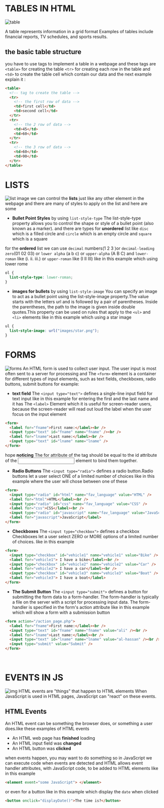 # TABLES IN HTML

![table](https://cdn.educba.com/academy/wp-content/uploads/2019/10/Create-Tables-in-HTML.png)

A table represents information in a grid format Examples of tables include financial reports, TV schedules, and sports results.

## the basic table structure

you have to use tags to implement a table in a webpage and these tags are `<table>` for creating the table `<tr>` for creating each row in the table and `<td>` to create the table cell which contain our data and the next example explain it :

```html
<table>
  <!-- tag to create the table -->
  <tr>
    <!-- the first row of data -->
    <td>first cell</td>
    <td>second cell</td>
  </tr>
  <tr>
    <!-- the 2 row of data -->
    <td>45</td>
    <td>60</td>
  </tr>
  <tr>
    <!-- the 3 row of data -->
    <td>60</td>
    <td>90</td>
  </tr>
</table>
```

# LISTS

![list image](https://data-flair.training/blogs/wp-content/uploads/sites/2/2020/07/html-lists-df.jpg)
we can control the **lists** just like any other element in the webpage and there are many of styles to apply on the list and here are some

- **Bullet Point Styles** by using `list-style-type` The list-style-type property allows you to control the shape or style of a bullet point (also known as a marker).
  and there are types for **unordered** list like `disc` which is a filled circle and `circle` which is an empty circle and `square` which is a square

for the **ordered** list we can use `decimal` numbers(1 2 3 )or `decimal-leading zero`(01 02 03) or `lower alpha` (a b c) or `upper-alpha` (A B C) and `lower-roman` like (i. ii. iii.) or `upper-roman` like (I II III) like in this example which using lower rome

```css
ol {
  list-style-type: lower-roman;
}
```

- **images for bullets** by using `list-style-image` You can specify an image to act as a bullet point using the list-style-image property.The value starts with the letters url and is followed by a pair of parentheses. Inside the parentheses, the path to the image is given inside double quotes.This property can be used on rules that apply to the `<ul>` and `<li>` elements like in this example which using a star image

```css
ul {
  list-style-image: url("images/star.png");
}
```

# FORMS

![forms](https://s3-us-west-2.amazonaws.com/staticresources123/site/other/landings/php-contact-form/contact-form.png)
An HTML form is used to collect user input. The user input is most often sent to a server for processing and The `<form>` element is a container for different types of input elements, such as text fields, checkboxes, radio buttons, submit buttons for example:

- **text field** The `<input type="text">` defines a single-line input field for text input like in this example for entering the first and the last name and it has The `<label>` Element which it is useful for screen-reader users, because the screen-reader will read out loud the label when the user focus on the input element

```html
<form>
  <label for="fname">First name:</label><br />
  <input type="text" id="fname" name="fname" /><br />
  <label for="lname">Last name:</label><br />
  <input type="text" id="lname" name="lname" />
</form>
```

hope **noticing** The for attribute of the <label> tag should be equal to the id attribute of the <input> element to bind them together.

- **Radio Buttons** The `<input type="radio">` defines a radio button.Radio buttons let a user select ONE of a limited number of choices like in this example where the user will chose between one of these

```html
<form>
  <input type="radio" id="html" name="fav_language" value="HTML" />
  <label for="html">HTML</label><br />
  <input type="radio" id="css" name="fav_language" value="CSS" />
  <label for="css">CSS</label><br />
  <input type="radio" id="javascript" name="fav_language" value="JavaScript" />
  <label for="javascript">JavaScript</label>
</form>
```

- **Checkboxes** The `<input type="checkbox">` defines a checkbox Checkboxes let a user select ZERO or MORE options of a limited number of choices. like in this example

```html
<form>
  <input type="checkbox" id="vehicle1" name="vehicle1" value="Bike" />
  <label for="vehicle1"> I have a bike</label><br />
  <input type="checkbox" id="vehicle2" name="vehicle2" value="Car" />
  <label for="vehicle2"> I have a car</label><br />
  <input type="checkbox" id="vehicle3" name="vehicle3" value="Boat" />
  <label for="vehicle3"> I have a boat</label>
</form>
```

- **The Submit Button** The `<input type="submit">` defines a button for submitting the form data to a form-handler. The form-handler is typically a file on the server with a script for processing input data. The form-handler is specified in the form's action attribute like in this example which will show a form with a submission button

```html
<form action="/action_page.php">
  <label for="fname">First name:</label><br />
  <input type="text" id="fname" name="fname" value="ali" /><br />
  <label for="lname">Last name:</label><br />
  <input type="text" id="lname" name="lname" value="al-hassan" /><br /><br />
  <input type="submit" value="Submit" />
</form>
```

<br>

# EVENTS IN JS

![img](https://data-flair.training/blogs/wp-content/uploads/sites/2/2019/07/Ways-of-Using-JavaScript-Events-1200x720.png)
HTML events are "things" that happen to HTML elements When JavaScript is used in HTML pages, JavaScript can "react" on these events.

## HTML Events

An HTML event can be something the browser does, or something a user does.like these examples of HTML events

- An HTML web page has **finished** loading
- An HTML input field was **changed**
- An HTML button was **clicked**

when events happen, you may want to do something so in JavaScript we can execute code when events are detected and HTML allows event handler attributes, with JavaScript code, to be added to HTML elements like in this example

```html
<element event="some JavaScript"> </element>
```

or even for a button like in this example which display the `date` when clicked

```html
<button onclick="displayDate()">The time is?</button>
```

